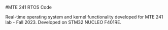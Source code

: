 #MTE 241 RTOS Code

Real-time operating system and kernel functionality developed for MTE 241 lab - Fall 2023. Developed on STM32 NUCLEO F401RE.
